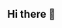 ## Hi there 👋

<!--
**Carlosf12/carlosf12** is a ✨ _special_ ✨ repository because its `README.md` (this file) appears on your GitHub profile.

Here are some ideas to get you started:

Hello! My name is Carlos Figueira, I am from Venezuela and I specialize in backend development. I have worked with 
- 🔭 I’m currently working on ...
- 🌱 I’m currently learning ...
- 👯 I’m looking to collaborate on ...
- 🤔 I’m looking for help with ...
- 💬 Ask me about ...
- 📫 How to reach me: ...
- 😄 Pronouns: ...
- ⚡ Fun fact: ...
-->
